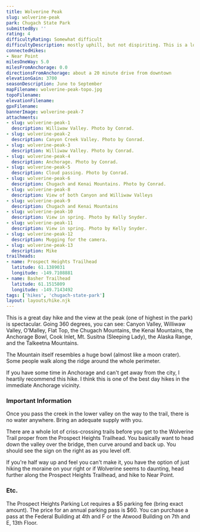 ```yaml
---
title: Wolverine Peak
slug: wolverine-peak
park: Chugach State Park
submittedBy: ''
rating: 4
difficultyRating: Somewhat difficult
difficultyDescription: mostly uphill, but not dispiriting. This is a long day hike; give yourself 5-6 hours.
connectedHikes:
- Near Point
milesOneWay: 5.0
milesFromAnchorage: 0.0
directionsFromAnchorage: about a 20 minute drive from downtown
elevationGain: 3700
seasonDescription: June to September
mapFilename: wolverine-peak-topo.jpg
topoFilename: 
elevationFilename: 
gpxFilename: 
bannerImage: wolverine-peak-7
attachments:
- slug: wolverine-peak-1
  description: Williwaw Valley. Photo by Conrad.
- slug: wolverine-peak-2
  description: Canyon Creek Valley. Photo by Conrad.
- slug: wolverine-peak-3
  description: Williwaw Valley. Photo by Conrad.
- slug: wolverine-peak-4
  description: Anchorage. Photo by Conrad.
- slug: wolverine-peak-5
  description: Cloud passing. Photo by Conrad.
- slug: wolverine-peak-6
  description: Chugach and Kenai Mountains. Photo by Conrad.
- slug: wolverine-peak-8
  description: View of both Canyon and Williwaw Valleys
- slug: wolverine-peak-9
  description: Chugach and Kenai Mountains
- slug: wolverine-peak-10
  description: View in spring. Photo by Kelly Snyder.
- slug: wolverine-peak-11
  description: View in spring. Photo by Kelly Snyder.
- slug: wolverine-peak-12
  description: Mugging for the camera.
- slug: wolverine-peak-13
  description: Mike
trailheads:
- name: Prospect Heights Trailhead
  latitude: 61.1389031
  longitude: -149.7108881
- name: Basher Trailhead
  latitude: 61.1515809
  longitude: -149.7143492
tags: ['hikes', 'chugach-state-park']
layout: layouts/hike.njk
---
```

This is a great day hike and the view at the peak (one of highest in the park) is spectacular. Going 360 degrees, you can see: Canyon Valley, Williwaw Valley, O'Malley, Flat Top, the Chugach Mountains, the Kenai Mountains, the Anchorage Bowl, Cook Inlet, Mt. Susitna (Sleeping Lady), the Alaska Range, and the Talkeetna Mountains.

The Mountain itself resembles a huge bowl (almost like a moon crater). Some people walk along the ridge around the whole perimeter. 

If you have some time in Anchorage and can't get away from the city, I heartily recommend this hike. I think this is one of the best day hikes in the immediate Anchorage vicinity.

### Important Information

Once you pass the creek in the lower valley on the way to the trail, there is no water anywhere. Bring an adequate supply with you.

There are a whole lot of criss-crossing trails before you get to the Wolverine Trail proper from the Prospect Heights Trailhead. You basically want to head down the valley over the bridge, then curve around and back up. You should see the sign on the right as as you level off.

If you're half way up and feel you can't make it, you have the option of just hiking the moraine on your right or if Wolverine seems to daunting, head further along the Prospect Heights Trailhead, and hike to Near Point.

### Etc.

The Prospect Heights Parking Lot requires a $5 parking fee (bring exact amount). The price for an annual parking pass is $60. You can purchase a pass at the Federal Building at 4th and F or the Atwood Building on 7th and E, 13th Floor. 